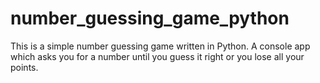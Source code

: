 # number_guessing_game_python

This is a simple number guessing game written in Python. A console app which asks you for a number until you guess it right or you lose all your points.
